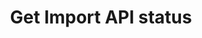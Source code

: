 ---
# -------------------------- #
#      ENDPOINT DETAILS      #
# -------------------------- #

product-type: "import-api"
content-type: "api-endpoint"
endpoint: "status"
key: "get-status"
version: "2"


# -------------------------- #
#       METHOD DETAILS       #
# -------------------------- #

title: "Get Import API status"
method: "get"
short-url: |
  /v{{ object.version }}{{ object.endpoint-url | flatify }}
full-url: |
  {{ api.base-url }}{{ endpoint.short-url | flatify }}
short: "{{ site.data.import-api.api.core-objects.status.short | flatify }}"
description: |
  {{ site.data.import-api.api.core-objects.status.description | flatify | markdownify }}

authorization-required: false
request-header-required: false

# -------------------------- #
#           RETURNS          #
# -------------------------- #

returns: |
  If successful, the API will return a `200 OK` status and a [Status]({{ site.data.import-api.api.core-objects.status.object-anchor }}) object.

# ------------------------------ #
#   EXAMPLE REQUEST & RESPONSES  #
# ------------------------------ #

examples:
  - type: "Request"
    language: "curl"
    code: |
      curl {{ endpoint.full-url | flatify | strip_newlines }}

  - type: "Response"
    language: "json"
    code: |
      {
        "name": "pipeline.gate",
        "version": "0.3.3-SNAPSHOT",
        "revision": "a154360ad8c43182965049dbf6239aa7c1f3c84d",
        "status": "OK",
        "reason": null
      }
---